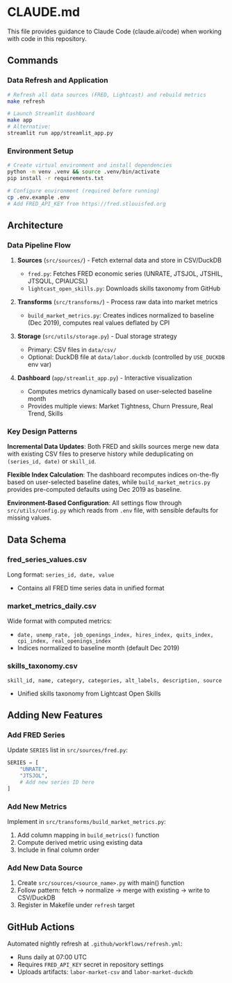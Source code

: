 # CLAUDE.md

This file provides guidance to Claude Code (claude.ai/code) when working with code in this repository.

## Commands

### Data Refresh and Application
```bash
# Refresh all data sources (FRED, Lightcast) and rebuild metrics
make refresh

# Launch Streamlit dashboard
make app
# Alternative:
streamlit run app/streamlit_app.py
```

### Environment Setup
```bash
# Create virtual environment and install dependencies
python -m venv .venv && source .venv/bin/activate
pip install -r requirements.txt

# Configure environment (required before running)
cp .env.example .env
# Add FRED_API_KEY from https://fred.stlouisfed.org
```

## Architecture

### Data Pipeline Flow
1. **Sources** (`src/sources/`) - Fetch external data and store in CSV/DuckDB
   - `fred.py`: Fetches FRED economic series (UNRATE, JTSJOL, JTSHIL, JTSQUL, CPIAUCSL)
   - `lightcast_open_skills.py`: Downloads skills taxonomy from GitHub

2. **Transforms** (`src/transforms/`) - Process raw data into market metrics
   - `build_market_metrics.py`: Creates indices normalized to baseline (Dec 2019), computes real values deflated by CPI

3. **Storage** (`src/utils/storage.py`) - Dual storage strategy
   - Primary: CSV files in `data/csv/`
   - Optional: DuckDB file at `data/labor.duckdb` (controlled by `USE_DUCKDB` env var)

4. **Dashboard** (`app/streamlit_app.py`) - Interactive visualization
   - Computes metrics dynamically based on user-selected baseline month
   - Provides multiple views: Market Tightness, Churn Pressure, Real Trend, Skills

### Key Design Patterns

**Incremental Data Updates**: Both FRED and skills sources merge new data with existing CSV files to preserve history while deduplicating on `(series_id, date)` or `skill_id`.

**Flexible Index Calculation**: The dashboard recomputes indices on-the-fly based on user-selected baseline dates, while `build_market_metrics.py` provides pre-computed defaults using Dec 2019 as baseline.

**Environment-Based Configuration**: All settings flow through `src/utils/config.py` which reads from `.env` file, with sensible defaults for missing values.

## Data Schema

### fred_series_values.csv
Long format: `series_id, date, value`
- Contains all FRED time series data in unified format

### market_metrics_daily.csv  
Wide format with computed metrics:
- `date, unemp_rate, job_openings_index, hires_index, quits_index, cpi_index, real_openings_index`
- Indices normalized to baseline month (default Dec 2019)

### skills_taxonomy.csv
`skill_id, name, category, categories, alt_labels, description, source`
- Unified skills taxonomy from Lightcast Open Skills

## Adding New Features

### Add FRED Series
Update `SERIES` list in `src/sources/fred.py`:
```python
SERIES = [
    "UNRATE",
    "JTSJOL", 
    # Add new series ID here
]
```

### Add New Metrics
Implement in `src/transforms/build_market_metrics.py`:
1. Add column mapping in `build_metrics()` function
2. Compute derived metric using existing data
3. Include in final column order

### Add New Data Source
1. Create `src/sources/<source_name>.py` with main() function
2. Follow pattern: fetch → normalize → merge with existing → write to CSV/DuckDB
3. Register in Makefile under `refresh` target

## GitHub Actions

Automated nightly refresh at `.github/workflows/refresh.yml`:
- Runs daily at 07:00 UTC
- Requires `FRED_API_KEY` secret in repository settings
- Uploads artifacts: `labor-market-csv` and `labor-market-duckdb`